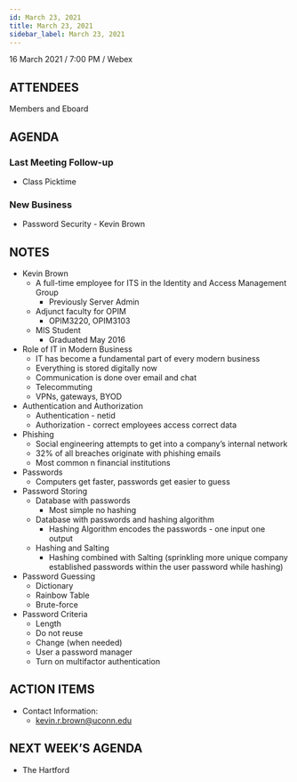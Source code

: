 ```yaml
---
id: March 23, 2021
title: March 23, 2021
sidebar_label: March 23, 2021
---
```


16 March 2021 / 7:00 PM / Webex

## ATTENDEES

Members and Eboard

## AGENDA

### Last Meeting Follow-up

- Class Picktime

### New Business

- Password Security - Kevin Brown

## NOTES

- Kevin Brown
    - A full-time employee for ITS in the Identity and Access Management Group
        - Previously Server Admin
    - Adjunct faculty for OPIM
        - OPIM3220, OPIM3103
    - MIS Student
        - Graduated May 2016
- Role of IT in Modern Business
    - IT has become a fundamental part of every modern business
    - Everything is stored digitally now
    - Communication is done over email and chat
    - Telecommuting
    - VPNs, gateways, BYOD
- Authentication and Authorization
    - Authentication  - netid
    - Authorization - correct employees access correct data
- Phishing
    - Social engineering attempts to get into a company’s internal network
    - 32% of all breaches originate with phishing emails
    - Most common n financial institutions
- Passwords
    - Computers get faster, passwords get easier to guess
- Password Storing
    - Database with passwords
        - Most simple no hashing
    - Database with passwords and hashing algorithm
        - Hashing Algorithm encodes the passwords - one input one output
    - Hashing and Salting
        - Hashing combined with Salting (sprinkling more unique company established passwords within the user password while hashing)
- Password Guessing
    - Dictionary
    - Rainbow Table
    - Brute-force
- Password Criteria
    - Length
    - Do not reuse
    - Change (when needed)
    - User a password manager
    - Turn on multifactor authentication


## ACTION ITEMS

- Contact Information:
    - kevin.r.brown@uconn.edu 

## NEXT WEEK’S AGENDA

- The Hartford
